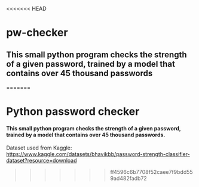 <<<<<<< HEAD
# pw-checker

## This small python program checks the strength of a given password, trained by a model that contains over 45 thousand passwords

=======
# Python password checker

#### This small python program checks the strength of a given password, trained by a model that contains over 45 thousand passwords.

Dataset used from Kaggle: https://www.kaggle.com/datasets/bhavikbb/password-strength-classifier-dataset?resource=download
>>>>>>> ff4596c6b7708f52caee7f9bdd559ad482fadb72
